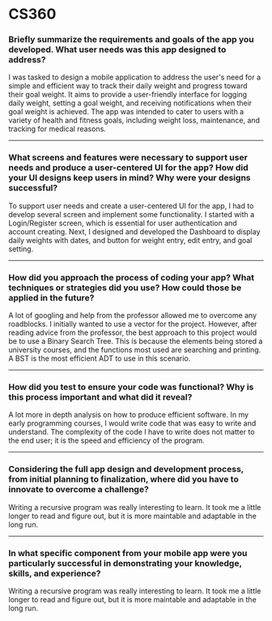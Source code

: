 # CS360

### Briefly summarize the requirements and goals of the app you developed. What user needs was this app designed to address?

  I was tasked to design a mobile application to address the user's need for a simple and efficient way to track their daily weight and progress toward their goal weight. It aims to provide a user-friendly interface for logging daily weight, setting a goal weight, and receiving notifications when their goal weight is achieved. The app was intended to cater to users with a variety of health and fitness goals, including weight loss, maintenance, and tracking for medical reasons. 

----
### What screens and features were necessary to support user needs and produce a user-centered UI for the app? How did your UI designs keep users in mind? Why were your designs successful?

To support user needs and create a user-centered UI for the app, I had to develop several screen and implement some functionality. I started with a Login/Register screen, which is essential for user authentication and account creating. Next, I designed and developed the Dashboard to display daily weights with dates, and button for weight entry, edit entry, and goal setting. 

----
### How did you approach the process of coding your app? What techniques or strategies did you use? How could those be applied in the future?

  A lot of googling and help from the professor allowed me to overcome any roadblocks. I initially wanted to use a vector for the project. However, after reading advice from the professor, the best approach to this project would be to use a Binary Search Tree. This is because the elements being stored a university courses, and the functions most used are searching and printing. A BST is the most efficient ADT to use in this scenario.

----
### How did you test to ensure your code was functional? Why is this process important and what did it reveal?

  A lot more in depth analysis on how to produce efficient software. In my early programming courses, I would write code that was easy to write and understand. The complexity of the code I have to write does not matter to the end user; it is the speed and efficiency of the program.

----
### Considering the full app design and development process, from initial planning to finalization, where did you have to innovate to overcome a challenge?

Writing a recursive program was really interesting to learn. It took me a little longer to read and figure out, but it is more maintable and adaptable in the long run.

----
### In what specific component from your mobile app were you particularly successful in demonstrating your knowledge, skills, and experience?

Writing a recursive program was really interesting to learn. It took me a little longer to read and figure out, but it is more maintable and adaptable in the long run.

